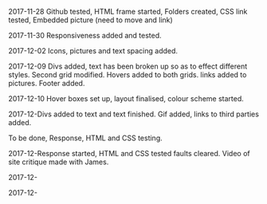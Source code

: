 2017-11-28 Github tested, HTML frame started,  Folders created, CSS link tested,  Embedded picture (need to move and link) 

2017-11-30 Responsiveness added and tested.

2017-12-02 Icons, pictures and text spacing added.

2017-12-09 Divs added, text has been broken up so as to effect different styles.  Second grid modified.  Hovers added to both grids.  links added to pictures. Footer added. 

2017-12-10 Hover boxes set up, layout finalised, colour scheme started. 

2017-12-Divs added to text and text finished.  Gif added, links to third parties added.

To be done,  Response, HTML and CSS testing.

2017-12-Response started, HTML and CSS tested faults cleared. Video of site critique made with James.

2017-12-

2017-12-


